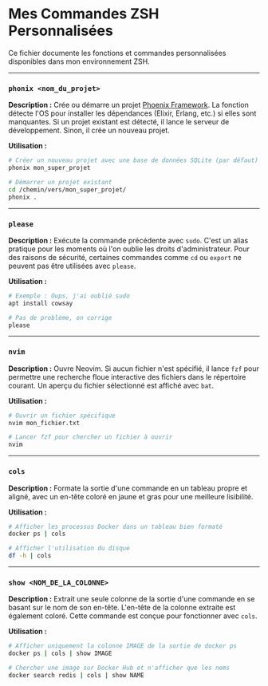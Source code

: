 # Mes Commandes ZSH Personnalisées

Ce fichier documente les fonctions et commandes personnalisées disponibles dans mon environnement ZSH.

---

### `phonix <nom_du_projet>`

**Description :** Crée ou démarre un projet [Phoenix Framework](https://www.phoenixframework.org/). La fonction détecte l'OS pour installer les dépendances (Elixir, Erlang, etc.) si elles sont manquantes. Si un projet existant est détecté, il lance le serveur de développement. Sinon, il crée un nouveau projet.

**Utilisation :**
```bash
# Créer un nouveau projet avec une base de données SQLite (par défaut)
phonix mon_super_projet

# Démarrer un projet existant
cd /chemin/vers/mon_super_projet/
phonix .
```

---

### `please`

**Description :** Exécute la commande précédente avec `sudo`. C'est un alias pratique pour les moments où l'on oublie les droits d'administrateur. Pour des raisons de sécurité, certaines commandes comme `cd` ou `export` ne peuvent pas être utilisées avec `please`.

**Utilisation :**
```bash
# Exemple : Oups, j'ai oublié sudo
apt install cowsay

# Pas de problème, on corrige
please
```

---

### `nvim`

**Description :** Ouvre Neovim. Si aucun fichier n'est spécifié, il lance `fzf` pour permettre une recherche floue interactive des fichiers dans le répertoire courant. Un aperçu du fichier sélectionné est affiché avec `bat`.

**Utilisation :**
```bash
# Ouvrir un fichier spécifique
nvim mon_fichier.txt

# Lancer fzf pour chercher un fichier à ouvrir
nvim
```

---

### `cols`

**Description :** Formate la sortie d'une commande en un tableau propre et aligné, avec un en-tête coloré en jaune et gras pour une meilleure lisibilité.

**Utilisation :**
```bash
# Afficher les processus Docker dans un tableau bien formaté
docker ps | cols

# Afficher l'utilisation du disque
df -h | cols
```

---

### `show <NOM_DE_LA_COLONNE>`

**Description :** Extrait une seule colonne de la sortie d'une commande en se basant sur le nom de son en-tête. L'en-tête de la colonne extraite est également coloré. Cette commande est conçue pour fonctionner avec `cols`.

**Utilisation :**
```bash
# Afficher uniquement la colonne IMAGE de la sortie de docker ps
docker ps | cols | show IMAGE

# Chercher une image sur Docker Hub et n'afficher que les noms
docker search redis | cols | show NAME
```
